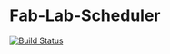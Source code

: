 # Fab-Lab-Scheduler
[![Build Status](https://magnum.travis-ci.com/vaimi/Fab-Lab-Scheduler.svg?token=pQ7u9wg3dvyHDuCwpRQc&branch=master)](https://magnum.travis-ci.com/vaimi/Fab-Lab-Scheduler)
